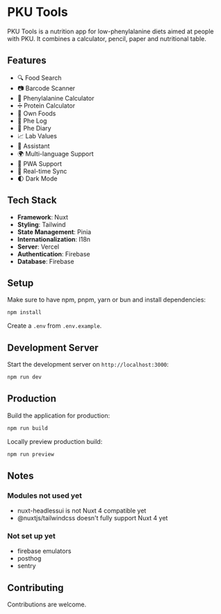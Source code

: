 # PKU Tools

PKU Tools is a nutrition app for low-phenylalanine diets aimed at people with PKU. It combines a calculator, pencil, paper and nutritional table.

## Features

- 🔍 Food Search
- 📷 Barcode Scanner
- 📱 Phenylalanine Calculator
- ➗ Protein Calculator
- 🍎 Own Foods
- 📝 Phe Log
- 📅 Phe Diary
- 📈 Lab Values
- 🤖 Assistant
- 🌍 Multi-language Support
- 📱 PWA Support
- 🔄 Real-time Sync
- 🌓 Dark Mode

## Tech Stack

- **Framework**: Nuxt
- **Styling**: Tailwind
- **State Management**: Pinia
- **Internationalization**: I18n
- **Server**: Vercel
- **Authentication**: Firebase
- **Database**: Firebase

## Setup

Make sure to have npm, pnpm, yarn or bun and install dependencies:

```bash
npm install
```

Create a `.env` from `.env.example`.

## Development Server

Start the development server on `http://localhost:3000`:

```bash
npm run dev
```

## Production

Build the application for production:

```bash
npm run build
```

Locally preview production build:

```bash
npm run preview
```

## Notes

### Modules not used yet

- nuxt-headlessui is not Nuxt 4 compatible yet
- @nuxtjs/tailwindcss doesn't fully support Nuxt 4 yet

### Not set up yet

- firebase emulators
- posthog
- sentry

## Contributing

Contributions are welcome.
